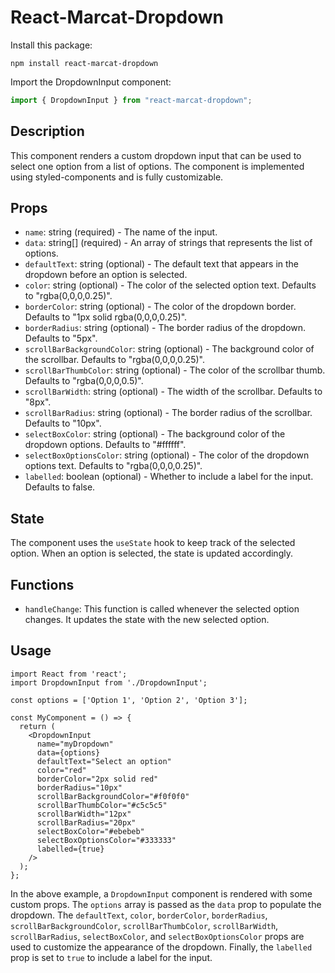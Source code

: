 # React-Marcat-Dropdown

Install this package:

```shell
npm install react-marcat-dropdown
```

Import the DropdownInput component:

```js
import { DropdownInput } from "react-marcat-dropdown";
```

## Description
This component renders a custom dropdown input that can be used to select one option from a list of options. The component is implemented using styled-components and is fully customizable.

## Props

- `name`: string (required) - The name of the input.
- `data`: string[] (required) - An array of strings that represents the list of options.
- `defaultText`: string (optional) - The default text that appears in the dropdown before an option is selected.
- `color`: string (optional) - The color of the selected option text. Defaults to "rgba(0,0,0,0.25)".
- `borderColor`: string (optional) - The color of the dropdown border. Defaults to "1px solid rgba(0,0,0,0.25)".
- `borderRadius`: string (optional) - The border radius of the dropdown. Defaults to "5px".
- `scrollBarBackgroundColor`: string (optional) - The background color of the scrollbar. Defaults to "rgba(0,0,0,0.25)".
- `scrollBarThumbColor`: string (optional) - The color of the scrollbar thumb. Defaults to "rgba(0,0,0,0.5)".
- `scrollBarWidth`: string (optional) - The width of the scrollbar. Defaults to "8px".
- `scrollBarRadius`: string (optional) - The border radius of the scrollbar. Defaults to "10px".
- `selectBoxColor`: string (optional) - The background color of the dropdown options. Defaults to "#ffffff".
- `selectBoxOptionsColor`: string (optional) - The color of the dropdown options text. Defaults to "rgba(0,0,0,0.25)".
- `labelled`: boolean (optional) - Whether to include a label for the input. Defaults to false.

## State

The component uses the `useState` hook to keep track of the selected option. When an option is selected, the state is updated accordingly.

## Functions

- `handleChange`: This function is called whenever the selected option changes. It updates the state with the new selected option.

## Usage

```tsx
import React from 'react';
import DropdownInput from './DropdownInput';

const options = ['Option 1', 'Option 2', 'Option 3'];

const MyComponent = () => {
  return (
    <DropdownInput
      name="myDropdown"
      data={options}
      defaultText="Select an option"
      color="red"
      borderColor="2px solid red"
      borderRadius="10px"
      scrollBarBackgroundColor="#f0f0f0"
      scrollBarThumbColor="#c5c5c5"
      scrollBarWidth="12px"
      scrollBarRadius="20px"
      selectBoxColor="#ebebeb"
      selectBoxOptionsColor="#333333"
      labelled={true}
    />
  );
};
```

In the above example, a `DropdownInput` component is rendered with some custom props. The `options` array is passed as the `data` prop to populate the dropdown. The `defaultText`, `color`, `borderColor`, `borderRadius`, `scrollBarBackgroundColor`, `scrollBarThumbColor`, `scrollBarWidth`, `scrollBarRadius`, `selectBoxColor`, and `selectBoxOptionsColor` props are used to customize the appearance of the dropdown. Finally, the `labelled` prop is set to `true` to include a label for the input.
